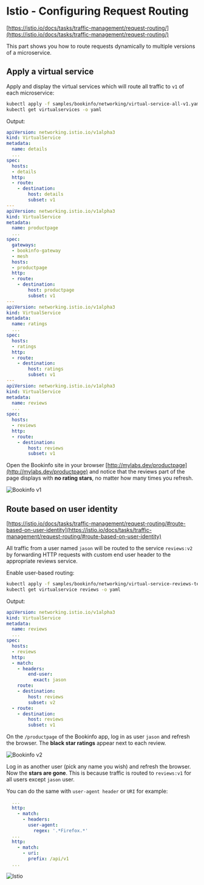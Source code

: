 # Istio - Configuring Request Routing

[https://istio.io/docs/tasks/traffic-management/request-routing/](https://istio.io/docs/tasks/traffic-management/request-routing/)

This part shows you how to route requests dynamically to multiple versions
of a microservice.

## Apply a virtual service

Apply and display the virtual services which will route all traffic to `v1` of each
microservice:

```bash
kubectl apply -f samples/bookinfo/networking/virtual-service-all-v1.yaml
kubectl get virtualservices -o yaml
```

Output:

```yaml
apiVersion: networking.istio.io/v1alpha3
kind: VirtualService
metadata:
  name: details
  ...
spec:
  hosts:
  - details
  http:
  - route:
    - destination:
        host: details
        subset: v1
---
apiVersion: networking.istio.io/v1alpha3
kind: VirtualService
metadata:
  name: productpage
  ...
spec:
  gateways:
  - bookinfo-gateway
  - mesh
  hosts:
  - productpage
  http:
  - route:
    - destination:
        host: productpage
        subset: v1
---
apiVersion: networking.istio.io/v1alpha3
kind: VirtualService
metadata:
  name: ratings
  ...
spec:
  hosts:
  - ratings
  http:
  - route:
    - destination:
        host: ratings
        subset: v1
---
apiVersion: networking.istio.io/v1alpha3
kind: VirtualService
metadata:
  name: reviews
  ...
spec:
  hosts:
  - reviews
  http:
  - route:
    - destination:
        host: reviews
        subset: v1
```

Open the Bookinfo site in your browser [http://mylabs.dev/productpage](http://mylabs.dev/productpage)
and notice that the reviews part of the page displays with **no rating stars**,
no matter how many times you refresh.

![Bookinfo v1](./bookinfo_v1.jpg "Bookinfo v1")

## Route based on user identity

[https://istio.io/docs/tasks/traffic-management/request-routing/#route-based-on-user-identity](https://istio.io/docs/tasks/traffic-management/request-routing/#route-based-on-user-identity)

All traffic from a user named `jason` will be routed to the service `reviews:v2`
by forwarding HTTP requests with custom end user header to the appropriate
reviews service.

Enable user-based routing:

```bash
kubectl apply -f samples/bookinfo/networking/virtual-service-reviews-test-v2.yaml
kubectl get virtualservice reviews -o yaml
```

Output:

```yaml
apiVersion: networking.istio.io/v1alpha3
kind: VirtualService
metadata:
  name: reviews
  ...
spec:
  hosts:
  - reviews
  http:
  - match:
    - headers:
        end-user:
          exact: jason
    route:
    - destination:
        host: reviews
        subset: v2
  - route:
    - destination:
        host: reviews
        subset: v1
```

On the `/productpage` of the Bookinfo app, log in as user `jason` and refresh
the browser. The **black star ratings** appear next to each review.

![Bookinfo v2](./bookinfo_v2.jpg "Bookinfo v2")

Log in as another user (pick any name you wish) and refresh the browser. Now
the **stars are gone**. This is because traffic is routed to `reviews:v1`
for all users except `jason` user.

You can do the same with `user-agent header` or `URI` for example:

```yaml
  ...
  http:
    - match:
      - headers:
        user-agent:
          regex: '.*Firefox.*'
  ...
  http:
    - match:
      - uri:
        prefix: /api/v1
  ...
```

![Istio](../.vuepress/public/istio.svg "Istio")
